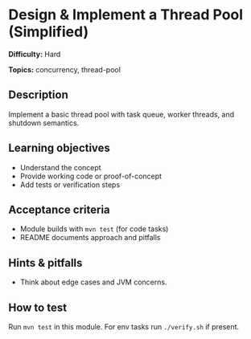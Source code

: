 # Design & Implement a Thread Pool (Simplified)

**Difficulty:** Hard

**Topics:** concurrency, thread-pool

## Description

Implement a basic thread pool with task queue, worker threads, and shutdown semantics.


## Learning objectives

- Understand the concept
- Provide working code or proof-of-concept
- Add tests or verification steps

## Acceptance criteria

- Module builds with `mvn test` (for code tasks)
- README documents approach and pitfalls

## Hints & pitfalls

- Think about edge cases and JVM concerns.

## How to test

Run `mvn test` in this module. For env tasks run `./verify.sh` if present.
